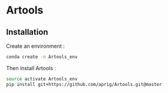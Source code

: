 # Artools



## Installation 
Create an environment :
```bash
conda create -n Artools_env
```


Then install Artools : 
```bash
source activate Artools_env
pip install git+https://github.com/aprig/Artools.git@master
```
